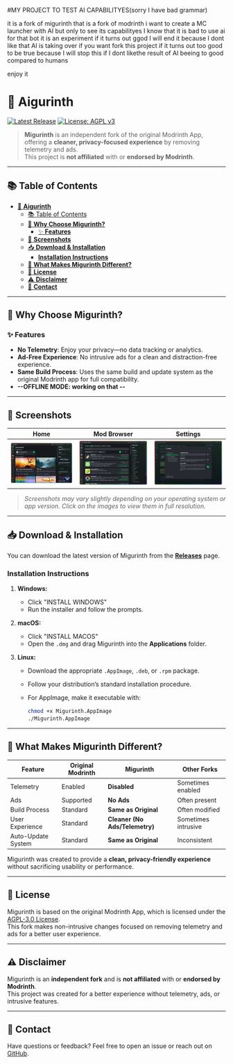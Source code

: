 #MY PROJECT TO TEST AI CAPABILITYES(sorry I have bad grammar)

it is a fork of migurinth that is a fork of modrinth i want to create a MC launcher with AI but only to see its capabilityes I know that it is bad to use ai for that bot it is an experiment if it turns out ggod I will
end it because I dont like that AI is taking over if you want fork this project if it turns out too good to be true because I will stop this if I dont likethe result of AI beeing to good compared to humans

enjoy it
  




# 🌱 **Aigurinth**

[![Latest Release](https://img.shields.io/github/v/release/miguvt/migurinth?color=brightgreen&label=Latest%20Release)](https://github.com/miguvt/migurinth/releases)
[![License: AGPL v3](https://img.shields.io/github/license/miguvt/migurinth)](https://github.com/miguvt/migurinth/blob/main/LICENSE)

> **Migurinth** is an independent fork of the original Modrinth App, offering a **cleaner, privacy-focused experience** by removing telemetry and ads.  
> This project is **not affiliated** with or **endorsed by Modrinth**.

---

## 📚 Table of Contents

- [🌱 **Aigurinth**](#-migurinth)
  - [📚 Table of Contents](#-table-of-contents)
  - [🚀 **Why Choose Migurinth?**](#-why-choose-migurinth)
    - [✨ **Features**](#-features)
  - [📸 **Screenshots**](#-screenshots)
  - [📥 **Download \& Installation**](#-download--installation)
    - [**Installation Instructions**](#installation-instructions)
  - [🌟 **What Makes Migurinth Different?**](#-what-makes-migurinth-different)
  - [📄 **License**](#-license)
  - [⚠️ **Disclaimer**](#️-disclaimer)
  - [📧 **Contact**](#-contact)

---

## 🚀 **Why Choose Migurinth?**

### ✨ **Features**

- **No Telemetry**: Enjoy your privacy—no data tracking or analytics.
- **Ad-Free Experience**: No intrusive ads for a clean and distraction-free experience.
- **Same Build Process**: Uses the same build and update system as the original Modrinth app for full compatibility.
- __--**OFFLINE MODE**: working on that --__
---

## 📸 **Screenshots**

| Home | Mod Browser | Settings |
|:----:|:-----------:|:--------:|
| ![Home Screenshot](.github/assets/MiguRinth/Readme/home.png) | ![Mod Browser Screenshot](.github/assets/MiguRinth/Readme/modbrowser.png) | ![Settings Screenshot](.github/assets/MiguRinth/Readme/settings.png) |

> _*Screenshots may vary slightly depending on your operating system or app version.*_
> _*Click on the images to view them in full resolution.*_

---

## 📥 **Download & Installation**

You can download the latest version of Migurinth from the [**Releases**](https://github.com/miguvt/migurinth/releases) page.

### **Installation Instructions**

1. **Windows:**

   - Click "INSTALL WINDOWS"
   - Run the installer and follow the prompts.

2. **macOS:**

   - Click "INSTALL MACOS"
   - Open the `.dmg` and drag Migurinth into the **Applications** folder.

3. **Linux:**
   - Download the appropriate `.AppImage`, `.deb`, or `.rpm` package.
   - Follow your distribution’s standard installation procedure.
   - For AppImage, make it executable with:

     ```bash
     chmod +x Migurinth.AppImage
     ./Migurinth.AppImage
     ```

---

## 🌟 **What Makes Migurinth Different?**

| Feature            | Original Modrinth | **Migurinth**                  | Other Forks         |
| ------------------ | ----------------- | ------------------------------ | ------------------- |
| Telemetry          | Enabled           | **Disabled**                   | Sometimes enabled   |
| Ads                | Supported         | **No Ads**                     | Often present       |
| Build Process      | Standard          | **Same as Original**           | Often modified      |
| User Experience    | Standard          | **Cleaner (No Ads/Telemetry)** | Sometimes intrusive |
| Auto-Update System | Standard          | **Same as Original**           | Inconsistent        |

Migurinth was created to provide a **clean, privacy-friendly experience** without sacrificing usability or performance.

---

## 📄 **License**

Migurinth is based on the original Modrinth App, which is licensed under the [AGPL-3.0 License](https://github.com/modrinth/code/blob/main/apps/app/LICENSE).  
This fork makes non-intrusive changes focused on removing telemetry and ads for a better user experience.

---

## ⚠️ **Disclaimer**

Migurinth is an **independent fork** and is **not affiliated** with or **endorsed by Modrinth**.  
This project was created for a better experience without telemetry, ads, or intrusive features.

---

## 📧 **Contact**

Have questions or feedback? Feel free to open an issue or reach out on [GitHub](https://github.com/miguvt/migurinth).
